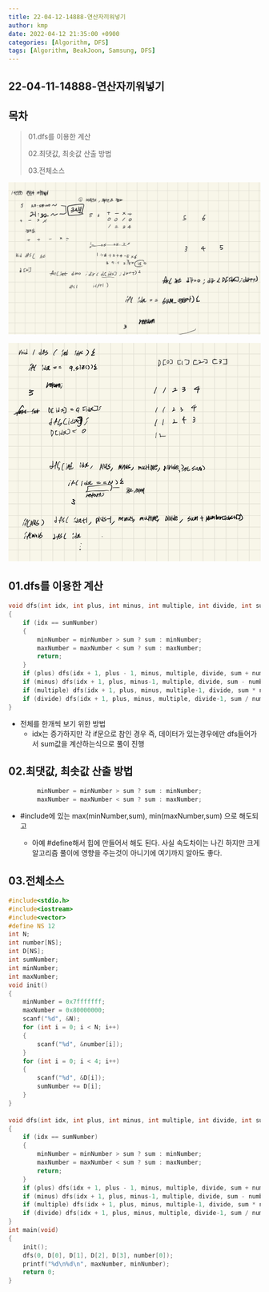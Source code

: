 ```yaml
---
title: 22-04-12-14888-연산자끼워넣기
author: kmp
date: 2022-04-12 21:35:00 +0900
categories: [Algorithm, DFS]
tags: [Algorithm, BeakJoon, Samsung, DFS]
---
```


## 22-04-11-14888-연산자끼워넣기

## 목차

> 01.dfs를 이용한 계산
>
> 02.최댓값, 최솟값 산출 방법
>
> 03.전체소스

![image-20220412213822446](../../assets/img/post/22-04-11-14888-연산자끼워넣기.assets/image-20220412213822446.png)

![image-20220412213834165](../../assets/img/post/22-04-11-14888-연산자끼워넣기.assets/image-20220412213834165.png)

## 01.dfs를 이용한 계산

```c++
void dfs(int idx, int plus, int minus, int multiple, int divide, int sum)
{
	if (idx == sumNumber)
	{
		minNumber = minNumber > sum ? sum : minNumber;
		maxNumber = maxNumber < sum ? sum : maxNumber;
		return;
	}
	if (plus) dfs(idx + 1, plus - 1, minus, multiple, divide, sum + number[idx+1]);
	if (minus) dfs(idx + 1, plus, minus-1, multiple, divide, sum - number[idx + 1]);
	if (multiple) dfs(idx + 1, plus, minus, multiple-1, divide, sum * number[idx + 1]);
	if (divide) dfs(idx + 1, plus, minus, multiple, divide-1, sum / number[idx + 1]);
}
```

- 전체를 한개씩 보기 위한 방법
  - idx는 증가하지만 각 if문으로  참인 경우 즉, 데이터가 있는경우에만 dfs들어가서 sum값을 계산하는식으로 풀이 진행

## 02.최댓값, 최솟값 산출 방법

```c++
		minNumber = minNumber > sum ? sum : minNumber;
		maxNumber = maxNumber < sum ? sum : maxNumber;
```

- #include<algorithm>에  있는 max(minNumber,sum), min(maxNumber,sum) 으로 해도되고
  - 아예 #define해서 힙에 만들어서 해도 된다. 사실 속도차이는 나긴 하지만 크게 알고리즘 풀이에 영향을 주는것이 아니기에 여기까지 알아도 좋다.

## 03.전체소스

```c++
#include<stdio.h>
#include<iostream>
#include<vector>
#define NS 12
int N;
int number[NS];
int D[NS];
int sumNumber;
int minNumber;
int maxNumber;
void init()
{
	minNumber = 0x7fffffff;
	maxNumber = 0x80000000;
	scanf("%d", &N);
	for (int i = 0; i < N; i++)
	{
		scanf("%d", &number[i]);
	}
	for (int i = 0; i < 4; i++)
	{
		scanf("%d", &D[i]);
		sumNumber += D[i];
	}
}

void dfs(int idx, int plus, int minus, int multiple, int divide, int sum)
{
	if (idx == sumNumber)
	{
		minNumber = minNumber > sum ? sum : minNumber;
		maxNumber = maxNumber < sum ? sum : maxNumber;
		return;
	}
	if (plus) dfs(idx + 1, plus - 1, minus, multiple, divide, sum + number[idx+1]);
	if (minus) dfs(idx + 1, plus, minus-1, multiple, divide, sum - number[idx + 1]);
	if (multiple) dfs(idx + 1, plus, minus, multiple-1, divide, sum * number[idx + 1]);
	if (divide) dfs(idx + 1, plus, minus, multiple, divide-1, sum / number[idx + 1]);
}
int main(void)
{
	init();
	dfs(0, D[0], D[1], D[2], D[3], number[0]);
	printf("%d\n%d\n", maxNumber, minNumber);
	return 0;
}
```



